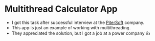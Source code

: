 # Multithread Calculator App

- I got this task after successful interview at the [PiterSoft](https://piter-soft.ru/) company.
- This app is just an example of working with multithreading.
- They appreciated the solution, but I got a job at a power company 👍
